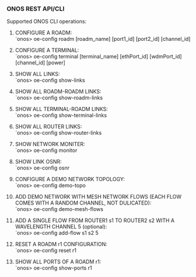 ### ONOS REST API/CLI

Supported ONOS CLI operations:

1. CONFIGURE A ROADM:        
       `onos> oe-config roadm [roadm_name] [port1_id] [port2_id] [channel_id]

2. CONFIGURE A TERMINAL:    
       `onos> oe-config terminal [terminal_name] [ethPort_id] [wdmPort_id] [channel_id] [power]

3. SHOW ALL LINKS:   
       `onos> oe-config show-links

4. SHOW ALL ROADM-ROADM LINKS:     
       `onos> oe-config show-roadm-links

5. SHOW ALL TERMINAL-ROADM LINKS:  
       `onos> oe-config show-terminal-links

6. SHOW ALL ROUTER LINKS:   
       `onos> oe-config show-router-links
      
7. SHOW NETWORK MONITER:    
       `onos> oe-config monitor
      
8. SHOW LINK OSNR:   
       `onos> oe-config osnr
      
9. CONFIGURE A DEMO NETWORK TOPOLOGY:  
       `onos> oe-config demo-topo
       
10. ADD DEMO NETWORK WITH MESH NETWORK FLOWS (EACH FLOW COMES WITH A RANDOM CHANNEL, NOT DULICATED):  
       `onos> oe-config demo-mesh-flows

11. ADD A SINGLE FLOW FROM ROUTER1 s1 TO ROUTER2 s2 WITH A WAVELENGTH CHANNEL 5 (optional):  
       `onos> oe-config add-flow s1 s2 5

12. RESET A ROADM r1 CONFIGURATION:  
       `onos> oe-config reset r1

13. SHOW ALL PORTS OF A ROADM r1:  
       `onos> oe-config show-ports r1



